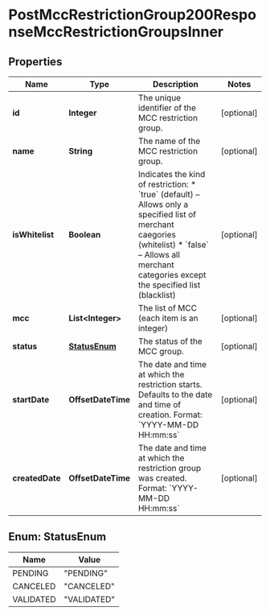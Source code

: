 

# PostMccRestrictionGroup200ResponseMccRestrictionGroupsInner


## Properties

| Name | Type | Description | Notes |
|------------ | ------------- | ------------- | -------------|
|**id** | **Integer** | The unique identifier of the MCC restriction group. |  [optional] |
|**name** | **String** | The name of the MCC restriction group. |  [optional] |
|**isWhitelist** | **Boolean** | Indicates the kind of restriction:  * &#x60;true&#x60; (default) – Allows only a specified list of merchant caegories (whitelist) * &#x60;false&#x60; – Allows all merchant categories except the specified list (blacklist)  |  [optional] |
|**mcc** | **List&lt;Integer&gt;** | The list of MCC (each item is an integer) |  [optional] |
|**status** | [**StatusEnum**](#StatusEnum) | The status of the MCC group. |  [optional] |
|**startDate** | **OffsetDateTime** | The date and time at which the restriction starts. Defaults to the date and time of creation.   Format: &#x60;YYYY-MM-DD HH:mm:ss&#x60;  |  [optional] |
|**createdDate** | **OffsetDateTime** | The date and time at which the restriction group was created.  Format: &#x60;YYYY-MM-DD HH:mm:ss&#x60;  |  [optional] |



## Enum: StatusEnum

| Name | Value |
|---- | -----|
| PENDING | &quot;PENDING&quot; |
| CANCELED | &quot;CANCELED&quot; |
| VALIDATED | &quot;VALIDATED&quot; |



